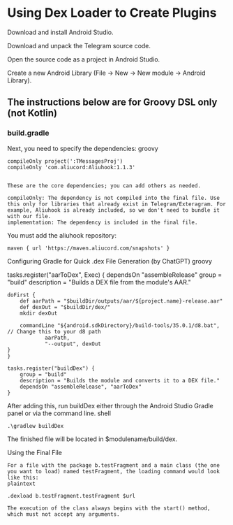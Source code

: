 # Using Dex Loader to Create Plugins

Download and install Android Studio.

Download and unpack the Telegram source code.

Open the source code as a project in Android Studio.

Create a new Android Library (File -> New -> New module -> Android Library).

## The instructions below are for Groovy DSL only (not Kotlin)
### build.gradle

Next, you need to specify the dependencies:
groovy

    compileOnly project(':TMessagesProj')
    compileOnly 'com.aliucord:Aliuhook:1.1.3'


    These are the core dependencies; you can add others as needed.

    compileOnly: The dependency is not compiled into the final file. Use this only for libraries that already exist in Telegram/Exteragram. For example, Aliuhook is already included, so we don't need to bundle it with our file.
    implementation: The dependency is included in the final file.

You must add the aliuhook repository:

    maven { url 'https://maven.aliucord.com/snapshots' }

Configuring Gradle for Quick .dex File Generation (by ChatGPT)
groovy

tasks.register("aarToDex", Exec) {
    dependsOn "assembleRelease"
    group = "build"
    description = "Builds a DEX file from the module's AAR."

    doFirst {
        def aarPath = "$buildDir/outputs/aar/${project.name}-release.aar"
        def dexOut = "$buildDir/dex/"
        mkdir dexOut

        commandLine "${android.sdkDirectory}/build-tools/35.0.1/d8.bat", // Change this to your d8 path
                aarPath,
                "--output", dexOut
    }
    }

    tasks.register("buildDex") {
        group = "build"
        description = "Builds the module and converts it to a DEX file."
        dependsOn "assembleRelease", "aarToDex"
    }

After adding this, run buildDex either through the Android Studio Gradle panel or via the command line.
shell

    .\gradlew buildDex

The finished file will be located in $modulename/build/dex.

Using the Final File

    For a file with the package b.testFragment and a main class (the one you want to load) named testFragment, the loading command would look like this:
    plaintext

    .dexload b.testFragment.testFragment $url

    The execution of the class always begins with the start() method, which must not accept any arguments.
